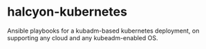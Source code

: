 # halcyon-kubernetes
Ansible playbooks for a kubadm-based kubernetes deployment, on supporting any cloud and any kubeadm-enabled OS.
